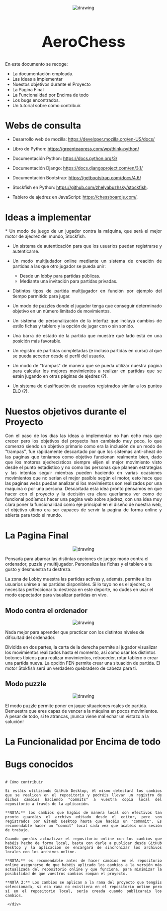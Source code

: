 <p align="center">
        <img src="https://www.pngarts.com/files/4/Chess-PNG-Background-Image.png" alt="drawing " width="drawing" >
    </a>
</p>

<h1 align="center" style="font-size:50px;">AeroChess</h1>

En este documento se recoge:
* La documentación empleada.
* Las ideas a implementar
* Nuestos objetivos durante el Proyecto
* La Pagina Final
* La Funcionalidad por Encima de todo
* Los bugs encontrados.
* Un tutorial sobre cómo contribuir.

# Webs de consulta

* Desarrollo web de mozilla: https://developer.mozilla.org/en-US/docs/

* Libro de Python: https://greenteapress.com/wp/think-python/

* Documentación Python: https://docs.python.org/3/

* Documentación Django: https://docs.djangoproject.com/en/3.1/

* Documentación Bootstrap: https://getbootstrap.com/docs/4.6/

* Stockfish en Python: https://github.com/zhelyabuzhsky/stockfish.

* Tablero de ajedrez en JavaScript: https://chessboardjs.com/.

# Ideas a implementar
<div style="text-align: justify"> 
* Un modo de juego de un jugador contra la máquina, que será el mejor motor de ajedrez del mundo, Stockfish.

* Un sistema de autenticación para que los usuarios puedan registrarse y autenticarse.

* Un modo multijudador online mediante un sistema de creación de partidas a las que otro jugador se pueda unir:
    * Desde un  lobby  para partidas públicas.
    * Mediante una invitación para partidas privadas.

* Distintos tipos de partida multijugador en función por ejemplo del tiempo permitido para jugar.

* Un modo de puzzles donde el jugador tenga que conseguir determinado objetivo en un número limitado de movimientos.

* Un sistema de personalización de la interfaz que incluya cambios de estilo fichas y tablero y la opción de jugar con o sin sonido.

* Una barra de estado de la partida que muestre qué lado está en una posición más favorable.

* Un registro de partidas completadas (e incluso partidas en curso) al que se pueda acceder desde el perfil del usuario.

* Un modo de "trampas" de manera que se pueda utilizar nuestra página para calcular los mejores movimientos a realizar en partidas que se estén jugando en otras páginas de ajedrez (?).

* Un sistema de clasificación de usuarios registrados similar a los puntos ELO (?).

</div>

# Nuestos objetivos durante el Proyecto

<div style="text-align: justify">
Con el paso de los días las ideas a implementar no han echo mas que crecer pero los objetivos del proyecto han cambiado muy poco, lo que comenzó siendo un objetivo primario como era la inclusión de un modo de "trampas", fue rápidamente descartado por que los sistemas anti-cheat de las paginas que teníamos como objetivo funcionan realmente bien, dado que los motores ajedrecísticos siempre elijen el mejor movimiento visto desde el punto estadístico y no como las personas que planean estrategias y las intentas seguir mientras pueden haciendo en varias ocasiones movimientos que no serian el mejor pasible según el motor, esto hace que las paginas webs puedan analizar si los movimientos son realizados por una maquina o por una persona. Descartada esta idea pronto pensamos en que hacer con el proyecto y la decisión era clara queríamos ver como de funcional podíamos hacer una pagina web sobre ajedrez, con una idea muy clara poner la funcionalidad como eje principal en el diseño de nuestra web, el objetivo ultimo era ser capaces de servir la pagina de forma online y abierta para todo el mundo.   

 </div>
        

# La Pagina Final

<span></span>
<p align="center">
        <img src="img/f1.png" alt="drawing " width="drawing" >
</p>
<p>Pensada para abarcar las distintas opciones de juego: modo contra el ordenador, puzzle y multijugador.
Personaliza las fichas y el tablero a tu gusto y desmuestra tu destreza.</p>  
<p>La zona de Lobby muestra las partidas activas y, además, permite a los usuarios unirse a las partidas disponibles. Si lo tuyo no es el ajedrez, o necesitas perfeccionar tu destreza en este deporte, no dudes en usar el modo espectador para visualizar partidas en vivo.</p>

## Modo contra el ordenador
<p align="center">
        <img src="img/f2.png" alt="drawing " width="drawing" >
</p>
<p>Nada mejor para aprender que practicar con los distintos niveles de dificultad del ordenador.</p>
<p>Dividida en dos partes, la carta de la derecha permite al jugador visualizar los movimientos realizados hasta el momento, así como usar los distintos botones típicos para realizar movimientos, retroceder, rotar tablero o crear una partida nueva.
La opción FEN permite crear una situación de partida.
El motor Stokfish será un verdadero quebradero de cabeza para ti. </p>

## Modo puzzle
<p align="center">
        <img src="img/f3.png" alt="drawing " width="drawing" >
</p>

<p>El modo puzzle permite poner en jaque situaciones reales de partida. Demuestra que eres capaz de vencer a la máquina en pocos movimientos. A pesar de todo, si te atrancas, ¡nunca viene mal echar un vistazo a la solución!</p>

# La Funcionalidad por Encima de todo


# Bugs conocidos


<div style="text-align: justify">

```

# Cómo contribuir

Si estáis utilizando GitHub Desktop, él mismo detectará los cambios que se realicen en el repositorio y podréis llevar un registro de dichos cambios haciendo "commits" a vuestra copia local del repositorio a través de la aplicación.

**NOTA:** los cambios que hagáis de manera local son efectivos tan pronto guardáis el archivo editado desde el editor, pero son registrados por GitHub Desktop hasta que hacéis un "commmit". Es recomendable hacer un "commit" local cada vez que acabéis una sesión de trabajo.

Cuando queráis actualizar el repositorio online con los cambios que habéis hecho de forma local, basta con darle a publicar desde GitHub Desktop y la aplicación se encargará de sincronizar los archivos locales con los archivos online.

**NOTA:** es recomendable antes de hacer cambios en el repositorio online asegurarse de que habéis aplicado los cambios a la versión más actualizada del repositorio online y que funciona, para minimizar la posibilidad de que vuestros cambios rompan el proyecto.

**NOTA 2:** Los cambios se aplican a la rama del proyecto que tengáis seleccionada, si esa rama no existiera en el repositorio online pero sí en el repositorio local, sería creada cuando publicarais los cambios.

 </div>